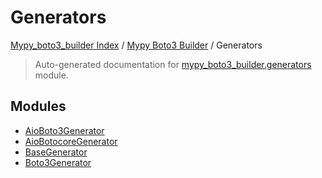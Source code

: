 # Generators

[Mypy_boto3_builder Index](../../README.md#mypy_boto3_builder-index) /
[Mypy Boto3 Builder](../index.md#mypy-boto3-builder) /
Generators

> Auto-generated documentation for [mypy_boto3_builder.generators](https://github.com/youtype/mypy_boto3_builder/blob/main/mypy_boto3_builder/generators/__init__.py) module.

## Modules

- [AioBoto3Generator](./aioboto3_generator.md)
- [AioBotocoreGenerator](./aiobotocore_generator.md)
- [BaseGenerator](./base_generator.md)
- [Boto3Generator](./boto3_generator.md)
